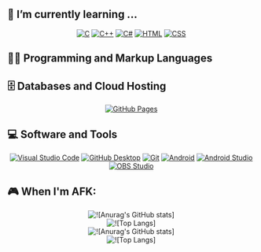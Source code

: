 ## 🌱 I’m currently learning ...

<div align="center">
    <a href="#"><img alt="C" src="https://custom-icon-badges.demolab.com/badge/C-03599C.svg?logo=c-in-hexagon&logoColor=white"></a>
    <a href="#"><img alt="C++" src="https://custom-icon-badges.demolab.com/badge/C++-9C033A.svg?logo=cpp2&logoColor=white"></a>
    <a href="#"><img alt="C#" src="https://custom-icon-badges.demolab.com/badge/C%23-68217A.svg?logo=cs2&logoColor=white"></a>
    <a href="#"><img alt="HTML" src="https://img.shields.io/badge/HTML-E34F26.svg?logo=html5&logoColor=white"></a>
    <a href="#"><img alt="CSS" src="https://img.shields.io/badge/CSS-1572B6.svg?logo=css3&logoColor=white"></a>
</div>

## 👨‍💻 Programming and Markup Languages

<div align="center">

</div>

## 🗄️ Databases and Cloud Hosting

<div align="center">
    <a href="#"><img alt="GitHub Pages" src="https://img.shields.io/badge/GitHub%20Pages-327FC7.svg?logo=github&logoColor=white"></a>
</div>

## 💻 Software and Tools

<div align="center">
    <a href="#"><img alt="Visual Studio Code" src="https://img.shields.io/badge/Visual%20Studio%20Code-0078d7.svg?logo=visual-studio-code&logoColor=white"></a>
    <a href="#"><img alt="GitHub Desktop" src="https://img.shields.io/badge/GitHub%20Desktop-8034A9.svg?logo=github&logoColor=white"></a>
    <a href="#"><img alt="Git" src="https://img.shields.io/badge/Git-F05033.svg?logo=git&logoColor=white"></a>
    <a href="#"><img alt="Android" src="https://img.shields.io/badge/Android-3DDC84?logo=android&logoColor=white"></a>
    <a href="#"><img alt="Android Studio" src="https://img.shields.io/badge/Android%20Studio-008678.svg?logo=android-studio&logoColor=white"></a>
    <a href="#"><img alt="OBS Studio" src="https://img.shields.io/badge/-OBS-302E31?logo=obs-studio&logoColor=white"></a>
</div>

## 🎮 When I'm AFK:

<div align="center">
    <img href="#" alt="![Anurag's GitHub stats]" src="https://github-readme-stats.vercel.app/api?username=RottenSea&theme=dark&show_icons=true" /><br>
    <img href="#" alt="![Top Langs]" src="https://github-readme-stats.vercel.app/api/top-langs/?username=RottenSea&theme=dark&layout=compact" />
</div>

<div align="center">
    <img href="#" alt="![Anurag's GitHub stats]" src="https://github-readme-stats.vercel.app/api?username=RottenSea&theme=dark&show_icons=true" /><br>
    <img href="#" alt="![Top Langs]" src="https://github-readme-stats.vercel.app/api/top-langs/?username=RottenSea&theme=dark&layout=compact" />
</div>










<!--
**RottenSea/RottenSea** is a ✨ _special_ ✨ repository because its `README.md` (this file) appears on your GitHub profile.

Here are some ideas to get you started:

- 🔭 I’m currently working on ...
- 🌱 I’m currently learning ...
- 👯 I’m looking to collaborate on ...
- 🤔 I’m looking for help with ...
- 💬 Ask me about ...
- 📫 How to reach me: ...
- 😄 Pronouns: ...
- ⚡ Fun fact: ...
-->
